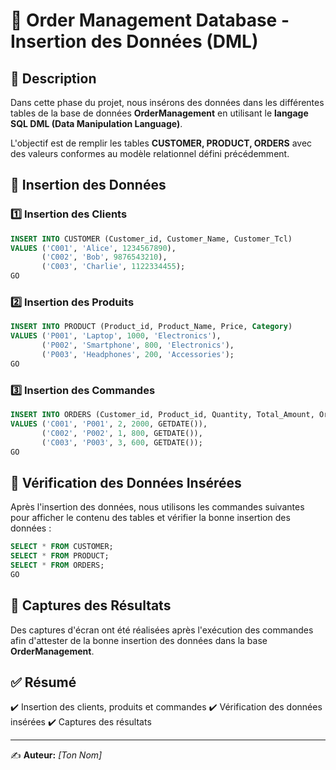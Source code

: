 # 📌 Order Management Database - Insertion des Données (DML)

## 📖 Description

Dans cette phase du projet, nous insérons des données dans les différentes tables de la base de données **OrderManagement** en utilisant le **langage SQL DML (Data Manipulation Language)**. 

L'objectif est de remplir les tables **CUSTOMER, PRODUCT, ORDERS** avec des valeurs conformes au modèle relationnel défini précédemment.

## 📌 Insertion des Données

### 1️⃣ Insertion des Clients
```sql
INSERT INTO CUSTOMER (Customer_id, Customer_Name, Customer_Tcl)
VALUES ('C001', 'Alice', 1234567890),
       ('C002', 'Bob', 9876543210),
       ('C003', 'Charlie', 1122334455);
GO
```

### 2️⃣ Insertion des Produits
```sql
INSERT INTO PRODUCT (Product_id, Product_Name, Price, Category)
VALUES ('P001', 'Laptop', 1000, 'Electronics'),
       ('P002', 'Smartphone', 800, 'Electronics'),
       ('P003', 'Headphones', 200, 'Accessories');
GO
```

### 3️⃣ Insertion des Commandes
```sql
INSERT INTO ORDERS (Customer_id, Product_id, Quantity, Total_Amount, Order_Date)
VALUES ('C001', 'P001', 2, 2000, GETDATE()),
       ('C002', 'P002', 1, 800, GETDATE()),
       ('C003', 'P003', 3, 600, GETDATE());
GO
```

## 📌 Vérification des Données Insérées

Après l'insertion des données, nous utilisons les commandes suivantes pour afficher le contenu des tables et vérifier la bonne insertion des données :

```sql
SELECT * FROM CUSTOMER;
SELECT * FROM PRODUCT;
SELECT * FROM ORDERS;
GO
```

## 📸 Captures des Résultats

Des captures d'écran ont été réalisées après l'exécution des commandes afin d'attester de la bonne insertion des données dans la base **OrderManagement**.

## ✅ Résumé

✔️ Insertion des clients, produits et commandes
✔️ Vérification des données insérées
✔️ Captures des résultats

---

✍️ **Auteur:** *[Ton Nom]*

